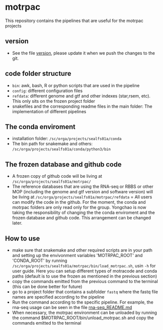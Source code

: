 # motrpac
This repository contains the pipelines that are useful for the motrpac projects

## version
-  See the file [version](version), please update it when we push the changes to the git.
## code folder structure
- `bin`: awk, bash, R or python scripts that are used in the pipeline
- `config`: different configuration files
- `refdata`: different genome and gtf and other indexes (star,rsem, etc). This only sits on the frozen project folder
- snakefiles and the corresponding readme files in the main folder: The implementation of different pipelines

## The conda enviroment
- installation folder: `/sc/orga/projects/sealfs01a/conda`
- The bin path for snakemake and others: `/sc/orga/projects/sealfs01a/conda/python3/bin`

## The frozen database and github code
- A frozen copy of github code will be living at `/sc/orga/projects/sealfs01a/motrpac/`
- The reference databases that are using the RNA-seq or RBBS or other MOP (including the genome and gtf version and software version) will be living at `/sc/orga/projects/sealfs01a/motrpac/refdata`
= All users can modify the code in the github. For the moment, the conda and motrpac folders are only read only for the group. Yongchao is now taking the responsibility of 
changing the the conda enviroment and the frozen database and github code. This arrangement can be changed later.

## How to use
- make sure that snakemake and other required scripts are in your path and setting up the envivonment variables 'MOTRPAC_ROOT' and 'CONDA_ROOT' by running `/sc/orga/projects/sealfs01a/motrpac/bin/load_motrpac.sh`, usin `-h` for user guide. Here you can setup different types of motracode and conda paths (default is to use the frozen as mentioned in the previous section)
- copy the commands emitted from the previous command to the terminal (this can be done better for future)
- go to a project folder that contains a subfolder `fastq` where the fastq file names are specified according to the pipeline
- Run the command according to the specific pipeline. For example, the rna-seq usage can be seen in the file [rna-seq_README.md](rna-seq_README.md)
- When necessary, the motrpac environment can be unloaded by running the command $MOTRPAC_ROOT/bin/unload_motrpac.sh and copy the commands emitted to the terminal
